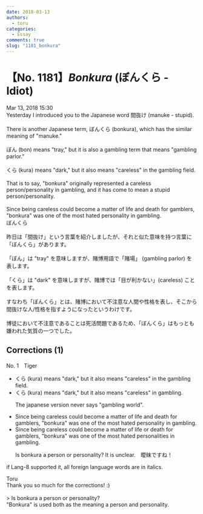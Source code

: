 ```yaml
---
date: 2018-03-13
authors:
  - toru
categories:
  - Essay
comments: true
slug: "1181_bonkura"
---
```


# 【No. 1181】<strong><em>Bonkura</strong></em> (ぼんくら - Idiot)
<div class="date">Mar 13, 2018 15:30</div>
<div id="post"><div id="body_show_ori">
Yesterday I introduced you to the Japanese word 間抜け (manuke - stupid).<br/><br/>There is another Japanese term, ぼんくら (bonkura), which has the similar meaning of "manuke."<br/><br/>ぼん (bon) means "tray," but it is also a gambling term that means "gambling parlor."<br/><br/>くら (kura) means "dark," but it also means "careless" in the gambling field.<br/><br/>That is to say, "bonkura" originally represented a careless person/personality in gambling, and it has come to mean a stupid person/personality.<br/><br/>Since being careless could become a matter of life and death for gamblers, "bonkura" was one of the most hated personality in gambling.
</div></div>

<!-- more -->

<div id="post_ja"><div id="body_show_mo">
ぼんくら<br/><br/>昨日は「間抜け」という言葉を紹介しましたが、それと似た意味を持つ言葉に「ぼんくら」があります。<br/><br/>「ぼん」は "tray" を意味しますが、賭博用語で「賭場」 (gambling parlor) を表します。<br/><br/>「くら」は "dark" を意味しますが、賭博では「目が利かない」(careless) ことを表します。<br/><br/>すなわち「ぼんくら」とは、賭博において不注意な人間や性格を表し、そこから間抜けな人/性格を指すようになったというわけです。<br/><br/>博徒において不注意であることは死活問題であるため、「ぼんくら」はもっとも嫌われた気質の一つでした。
</div></div>

## Corrections (1)
<div id="block"><div class="first_name"> No. 1　<span class="just_name">Tiger</span></div><div id="block2">
<ul class="correction_field">
<li class="incorrect">くら (kura) means "dark," but it also means "careless" in the gambling field.</li>
<li class="corrected correct">
くら (kura) means "dark," but it also means "careless" in gambling.
<p class="correction_comment">The japanese version never says "gambling world".</p>
</li>
</ul>
<ul class="correction_field">
<li class="incorrect">Since being careless could become a matter of life and death for gamblers, "bonkura" was one of the most hated personality in gambling.</li>
<li class="corrected correct">
Since being careless could become a matter of life or death for gamblers, "bonkura" was one of the most hated personalities in gambling.
<p class="correction_comment">Is bonkura a person or personality? It is unclear.　曖昧ですね！</p>
</li>
</ul>
<p class="comment_small">
 if Lang-8 supported it, all foreign language words are in italics.
</p>

</div><div class="name"><span class="just_name">Toru</span><br>
Thank you so much for the corrections! :)<br/><br/>&gt; Is bonkura a person or personality?<br/>"Bonkura" is used both as the meaning a person and personality.
</div>
</div>
